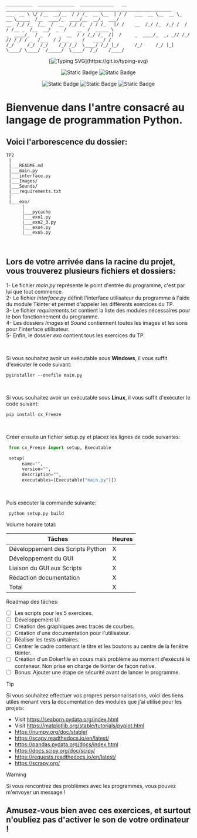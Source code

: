 
    __________  ______________  _____________   __   _______________________________________________________________
    ___  __ \ \/ /__  __/__  / / /_  __ \__  | / /   ___  __ \__  __ \_  __ \_____  /__  ____/_  ____/__  __/_  ___/
    __  /_/ /_  /__  /  __  /_/ /_  / / /_   |/ /    __  /_/ /_  /_/ /  / / /__ _  /__  __/  _  /    __  /  _____ \ 
    _  ____/_  / _  /   _  __  / / /_/ /_  /|  /     _  ____/_  _, _// /_/ // /_/ / _  /___  / /___  _  /   ____/ / 
    /_/     /_/  /_/    /_/ /_/  \____/ /_/ |_/      /_/     /_/ |_| \____/ \____/  /_____/  \____/  /_/    /____/ 

<div align="center">

[![Typing SVG](https://readme-typing-svg.demolab.com?font=Fira+Code&pause=1000&color=F70000&center=true&vCenter=true&random=false&width=435&lines=Work+smarter%2C+not+harder+!)](https://git.io/typing-svg)

![Static Badge](https://img.shields.io/badge/Python-3776AB?style=for-the-badge&logo=Python&labelColor=black&color=%233776AB) ![Static Badge](https://img.shields.io/badge/SQLite-003B57?style=for-the-badge&logo=SQLite&labelColor=black&color=%23003B57)

![Static Badge](https://img.shields.io/badge/Linux-FCC624?style=for-the-badge&logo=Linux&labelColor=black&color=%23FCC624) ![Static Badge](https://img.shields.io/badge/Windows-0078D4?style=for-the-badge&logo=Windows&labelColor=black&color=%230078D4) ![Static Badge](https://img.shields.io/badge/Docker-2496ED?style=for-the-badge&logo=Docker&labelColor=black&color=%232496ED)

</div>

# Bienvenue dans l'antre consacré au langage de programmation Python.

## Voici l'arborescence du dossier:
    TP2
     |
     |___README.md
     |___main.py
     |___interface.py
     |___Images/
     |___Sounds/
     |___requirements.txt
     |
     |___exo/
          |
          |___pycache
          |___exo1.py
          |___exo2_3.py
          |___exo4.py
          |___exo5.py
     
<br>

## Lors de votre arrivée dans la racine du projet, vous trouverez plusieurs fichiers et dossiers:
  1- Le fichier *main.py* représente le point d'entrée du programme, c'est par lui que tout commence.<br>
  2- Le fichier *interface.py* définit l'interface utilisateur du programme à l'aide du module Tkinter et permet d'appeler les différents exercices du TP.<br>
  3- Le fichier *requirements.txt* contient la liste des modules nécessaires pour le bon fonctionnement du programme.<br>
  4- Les dossiers *Images* et *Sound* contiennent toutes les images et les sons pour l'interface utilisateur.<br>
  5- Enfin, le dossier *exo* contient tous les exercices du TP.

<br>

Si vous souhaitez avoir un exécutable sous **Windows**, il vous suffit d'exécuter le code suivant:
  ```shell
  pyinstaller --onefile main.py
  ```

<br>

Si vous souhaitez avoir un exécutable sous **Linux**, il vous suffit d'exécuter le code suivant:
  ```shell
  pip install cx_Freeze
  ```

<br>

Créer ensuite un fichier setup.py et placez les lignes de code suivantes:
  ```python
   from cx_Freeze import setup, Executable

   setup(
        name="",
        version="",
        description="",
        executables=[Executable("main.py")])
  ```

<br>

Puis exécuter la commande suivante:
  ```shell
   python setup.py build
  ```

Volume horaire total:

| Tâches  | Heures |
| ------------- | ------------- |
| Développement des Scripts Python  | X |
| Développement du GUI  | X |
| Liaison du GUI aux Scripts | X |
| Rédaction documentation| X |
| Total | X |

Roadmap des tâches:

- [ ] Les scripts pour les 5 exercices.
- [ ] Développement UI 
- [ ] Création des graphiques avec tracés de courbes.
- [ ] Création d'une documentation pour l'utilisateur.
- [ ] Réaliser les tests unitaires.
- [ ] Centrer le cadre contenant le titre et les boutons au centre de la fenêtre tkinter.
- [ ] Création d'un Dokerfile en cours mais problème au moment d'exécuté le conteneur. Non prise en charge de tkinter de façon native.
- [ ] Bonus: Ajouter une étape de sécurité avant de lancer le programme.

> [!TIP]
> Si vous souhaitez effectuer vos propres personnalisations, voici des liens utiles menant vers la documentation des modules que j'ai utilisé pour les projets:
>  - Visit https://seaborn.pydata.org/index.html
>  - Visit https://matplotlib.org/stable/tutorials/pyplot.html
>  - https://numpy.org/doc/stable/
>  - https://scapy.readthedocs.io/en/latest/
>  - https://pandas.pydata.org/docs/index.html
>  - https://docs.scipy.org/doc/scipy/
>  - https://requests.readthedocs.io/en/latest/
>  - https://scrapy.org/


> [!WARNING]
> Si vous rencontrez des problèmes avec les programmes, vous pouvez m'envoyer un message !

## Amusez-vous bien avec ces exercices, et surtout n'oubliez pas d'activer le son de votre ordinateur !
